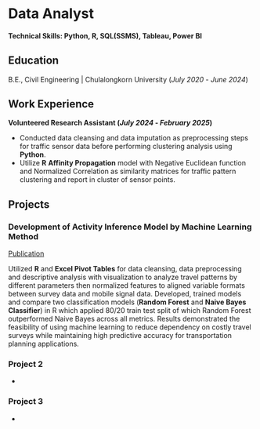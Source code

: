 # Data Analyst

#### Technical Skills: Python, R, SQL(SSMS), Tableau, Power BI

## Education
B.E., Civil Engineering | Chulalongkorn University (_July 2020_ - _June 2024_)

## Work Experience
**Volunteered Research Assistant (_July 2024_ - _February 2025_)**
- Conducted data cleansing and data imputation as preprocessing steps for traffic sensor data before performing clustering analysis using **Python**.
- Utilize **R** **Affinity Propagation** model with Negative Euclidean function and Normalized Correlation as similarity matrices for traffic pattern clustering and report in cluster of sensor points.

## Projects
### Development of Activity Inference Model by Machine Learning Method
[Publication](https://civil.eng.chula.ac.th/Data_Upload/Senior%20project/2023/TR_2023/Y2023_TR_Article_G02.pdf)

Utilized **R** and **Excel Pivot Tables** for data cleansing, data preprocessing and descriptive analysis with visualization to analyze travel patterns by different parameters then normalized features to aligned variable formats between survey data and mobile signal data. Developed, trained models and compare two classification models (**Random Forest** and **Naive Bayes Classifier**) in R which applied 80/20 train test split of which Random Forest outperformed Naive Bayes across all metrics. Results demonstrated the feasibility of using machine learning to reduce dependency on costly travel surveys while maintaining high predictive accuracy for transportation planning applications.  

### Project 2
- 

### Project 3
- 
